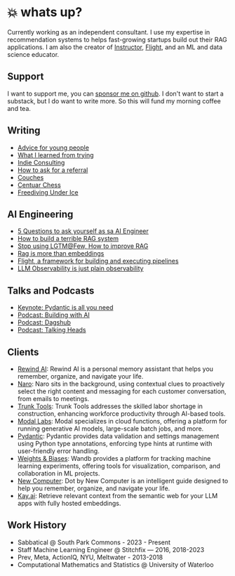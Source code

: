 # :boom: whats up?

Currently working as an independent consultant. I use my expertise in recommendation systems to helps fast-growing startups build out their RAG applications. I am also the creator of [Instructor](https://jxnl.github.io/instructor), [Flight](https://jxnl.github.io/flight), and an ML and data science educator.

## Support

I want to support me, you can [sponsor me on github](https://github.com/sponsors/jxnl). I don't want to start a substack, but I do want to write more. So this will fund my morning coffee and tea.

## Writing

- [Advice for young people](./writing/posts/advice.md)
- [What I learned from trying](./writing/posts/learning.md)
- [Indie Consulting](./writing/posts/consulting.md)
- [How to ask for a referral](./writing/posts/asking.md)
- [Couches](./writing/posts/couch.md)
- [Centuar Chess](./writing/posts/centaur-chess.md)
- [Freediving Under Ice](./writing/posts/freediving.md)

## AI Engineering

- [5 Questions to ask yourself as sa AI Engineer](./writing/posts/stochastic-software.md)
- [How to build a terrible RAG system](./writing/posts/rag-inverted.md)
- [Stop using LGTM@Few, How to improve RAG](./writing/posts/lgtmk.md)
- [Rag is more than embeddings](./writing/posts/rag.md)
- [Flight, a framework for building and executing pipelines](./writing/posts/recsys-frameworks.md)
- [LLM Observability is just plain observability](./writing/posts/llmops.md)

## Talks and Podcasts

- [Keynote: Pydantic is all you need](https://www.youtube.com/watch?v=yj-wSRJwrrc&)
- [Podcast: Building with AI](https://www.youtube.com/watch?v=RuLTElrphnk)
- [Podcast: Dagshub](https://www.youtube.com/watch?v=rDP44EVpHTA)
- [Podcast: Talking Heads](https://www.youtube.com/watch?v=5-5jf3_mvBg)

## Clients

- [Rewind AI](http://rewind.ai): Rewind AI is a personal memory assistant that helps you remember, organize, and navigate your life.
- [Naro](http://narohq.com): Naro sits in the background, using contextual clues to proactively select the right content and messaging for each customer conversation, from emails to meetings.
- [Trunk Tools](https://trunktools.com/): Trunk Tools addresses the skilled labor shortage in construction, enhancing workforce productivity through AI-based tools.
- [Modal Labs](https://modal.com/): Modal specializes in cloud functions, offering a platform for running generative AI models, large-scale batch jobs, and more.
- [Pydantic](http://pydantic.dev): Pydantic provides data validation and settings management using Python type annotations, enforcing type hints at runtime with user-friendly error handling.
- [Weights & Biases](https://wandb.ai/): Wandb provides a platform for tracking machine learning experiments, offering tools for visualization, comparison, and collaboration in ML projects.
- [New Computer](http://new.computer): Dot by New Computer is an intelligent guide designed to help you remember, organize, and navigate your life.
- [Kay.ai](http://Kay.ai): Retrieve relevant context from the semantic web for your LLM apps with fully hosted embeddings.

## Work History

- Sabbatical @ South Park Commons - 2023 - Present
- Staff Machine Learning Engineer @ Stitchfix — 2016, 2018-2023
- Prev, Meta, ActionIQ, NYU, Meltwater - 2013-2018
- Computational Mathematics and Statistics @ University of Waterloo
